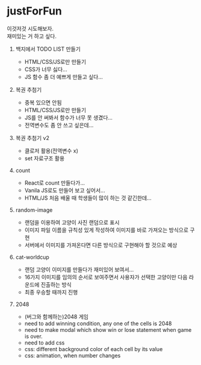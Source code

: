 # justForFun

이것저것 시도해보자.</br>
재미있는 거 하고 싶다.

1. 백지에서 TODO LIST 만들기
   - HTML/CSS/JS로만 만들기
   - CSS가 너무 싫다...
   - JS 함수 좀 더 예쁘게 만들고 싶다...
2. 복권 추첨기

   - 중복 있으면 안됨
   - HTML/CSS/JS로만 만들기
   - JS를 안 써봐서 함수가 너무 못 생겼다...
   - 전역변수도 좀 안 쓰고 싶은데...

3. 복권 추첨기 v2

   - 클로저 활용(전역변수 x)
   - set 자료구조 활용

4. count

   - React로 count 만들다가...
   - Vanila JS로도 만들어 보고 싶어서...
   - HTML/JS 처음 배울 때 학생들이 많이 하는 것 같긴한데...

5. random-image

   - 랜덤을 이용하여 고양이 사진 랜덤으로 표시
   - 이미지 파일 이름을 규칙성 있게 작성하여 이미지를 바로 가져오는 방식으로 구현
   - 서버에서 이미지를 가져온다면 다른 방식으로 구현해아 할 것으로 예상

6. cat-worldcup

   - 랜덤 고양이 이미지를 만들다가 재미있어 보여서...
   - 16가지 이미지를 임의의 순서로 보여주면서 사용자가 선택한 고양이만 다음 라운드에 진출하는 방식
   - 최종 우승할 때까지 진행

7. 2048

   - (버그와 함께하는)2048 게임
   - need to add winning condition, any one of the cells is 2048
   - need to make modal which show win or lose statement when game is over.
   - need to add css
   - css: different background color of each cell by its value
   - css: animation, when number changes
